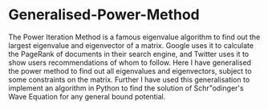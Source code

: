 # Generalised-Power-Method

The Power Iteration Method is a famous eigenvalue algorithm to find out the largest eigenvalue and eigenvector of a matrix. Google uses it to calculate the PageRank of documents in their search engine, and Twitter uses it to show users recommendations of whom to follow. Here I have generalised the power method to find out all eigenvalues and eigenvectors, subject to some constraints on the matrix. Further I have used this generalisation to implement an algorithm in Python to find the solution of Schr\"odinger's Wave Equation for any general bound potential.
